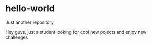 # hello-world
Just another repository

Hey guys, just a student looking for cool new pojects and enjoy new challenges
